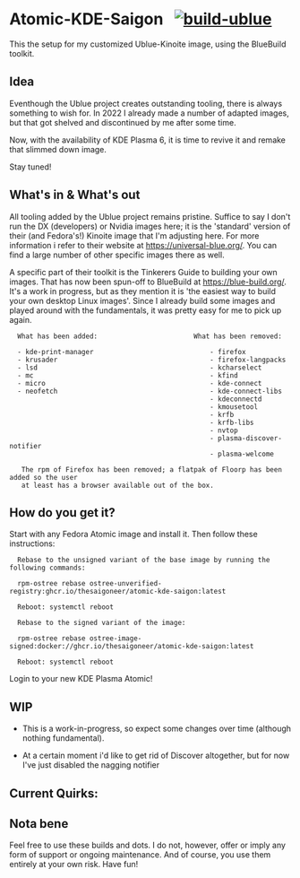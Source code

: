 # Atomic-KDE-Saigon &nbsp; [![build-ublue](https://github.com/blue-build/template/actions/workflows/build.yml/badge.svg)](https://github.com/blue-build/template/actions/workflows/build.yml)

This the setup for my customized Ublue-Kinoite image, using the BlueBuild toolkit.

## Idea

Eventhough the Ublue project creates outstanding tooling, there is always something to wish for. 
In 2022 I already made a number of adapted images, but that got shelved and discontinued by me after some time.

Now, with the availability of KDE Plasma 6, it is time to revive it and remake that slimmed down image.

Stay tuned!

## What's in & What's out

All tooling added by the Ublue project remains pristine. Suffice to say I don't run the DX (developers) or Nvidia images here; it is the 'standard' version of their (and Fedora's!) Kinoite image that I'm adjusting here.
For more information i refer to their website at https://universal-blue.org/. You can find a large number of other specific images there as well.

A specific part of their toolkit is the Tinkerers Guide to building your own images. That has now been spun-off to BlueBuild at https://blue-build.org/. It's a work in progress, but as they mention it is 'the easiest way to build your own desktop Linux images'.
Since I already build some images and played around with the fundamentals, it was pretty easy for me to pick up again.

      What has been added:                        What has been removed:      
      
      - kde-print-manager                             - firefox
      - krusader                                      - firefox-langpacks
      - lsd                                           - kcharselect
      - mc                                            - kfind
      - micro                                         - kde-connect
      - neofetch                                      - kde-connect-libs
                                                      - kdeconnectd
                                                      - kmousetool
                                                      - krfb
                                                      - krfb-libs
                                                      - nvtop
                                                      - plasma-discover-notifier
                                                      - plasma-welcome
      
       The rpm of Firefox has been removed; a flatpak of Floorp has been added so the user 
       at least has a browser available out of the box.     
      
## How do you get it?

Start with any Fedora Atomic image and install it. Then follow these instructions:

      Rebase to the unsigned variant of the base image by running the following commands:

      rpm-ostree rebase ostree-unverified-registry:ghcr.io/thesaigoneer/atomic-kde-saigon:latest

      Reboot: systemctl reboot

      Rebase to the signed variant of the image: 

      rpm-ostree rebase ostree-image-signed:docker://ghcr.io/thesaigoneer/atomic-kde-saigon:latest

      Reboot: systemctl reboot

Login to your new KDE Plasma Atomic!

## WIP

* This is a work-in-progress, so expect some changes over time (although nothing fundamental). 
      
* At a certain moment i'd like to get rid of Discover altogether, but for now I've just disabled the nagging notifier
                         
## Current Quirks:


## Nota bene

Feel free to use these builds and dots. I do not, however, offer or imply any form of support or ongoing maintenance. And of course, you use them entirely at your own risk. Have fun!

